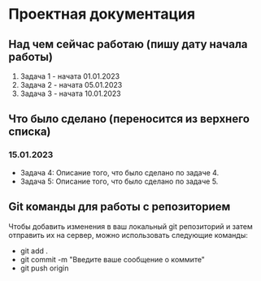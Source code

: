 # Проектная документация

## Над чем сейчас работаю (пишу дату начала работы)


1. Задача 1 - начата 01.01.2023
2. Задача 2 - начата 05.01.2023
3. Задача 3 - начата 10.01.2023

## Что было сделано (переносится из верхнего списка)

### 15.01.2023
- Задача 4: Описание того, что было сделано по задаче 4.
- Задача 5: Описание того, что было сделано по задаче 5.

## Git команды для работы с репозиторием

Чтобы добавить изменения в ваш локальный git репозиторий и затем отправить их на сервер, можно использовать следующие команды:

- git add .
- git commit -m "Введите ваше сообщение о коммите"
- git push origin
